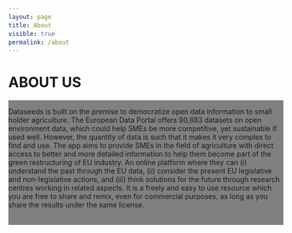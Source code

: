 ```yaml
---
layout: page
title: About
visible: true
permalink: /about
---
```


<div>
	<div class="centered-title">
		<h1>ABOUT US</h1>
	</div>
	<div class="background"  style="background-image:url(/assets/about/misionvisionvalores.png)">
		<div class="inner-container" style="background:grey; float: left; width: 550px; height: 250px;">
			<p>Dataseeds is built on the premise to democratize open data information to small holder agriculture. The European Data Portal offers 90,883 datasets on open environment data, which could help SMEs be more competitive, yet sustainable if used well. However, the quantity of data is such that it makes it very complex to find and use. The app aims to provide SMEs in the field of agriculture with direct access to better and more detailed information to help them become part of the green restructuring of EU industry. An online platform where they can (i) understand the past through the EU data, (ii) consider the present EU legislative and non-legislative actions, and (iii) think solutions for the future through research centres working in related aspects. It is a freely and easy to use resource which you are free to share and remix, even for commercial purposes, as long as you share the results under the same license.</p>
		</div>
	</div>

	<div class="about-flex-container">
		<div class="flip-card">
			<div class="flip-card-inner">
				<div class="flip-card-front">
					<img src="/assets/about/andrea.png" alt="Andrea's avatar">
					<h2>Andrea B</h2>
				</div>
				<div class="flip-card-back">
					<p>After studying International Relations, Paula has specialized in the intersection of media and culture. Her interests are varied but mostly concern how the media influences our realities. She has previous experience coordinating media outlets for an array of institutions such as universities or social organizations.</p>
				</div>
			</div>
		</div>
		<div class="flip-card">
			<div class="flip-card-inner">
				<div class="flip-card-front">
					<img src="/assets/about/paula.png" alt="Paula's avatar">
					<h2>Paula S</h2>
				</div>
				<div class="flip-card-back">
					<p>After studying International Relations, Paula has specialized in the intersection of media and culture. Her interests are varied but mostly concern how the media influences our realities. She has previous experience coordinating media outlets for an array of institutions such as universities or social organizations.</p>
				</div>
			</div>
		</div>
		<div class="flip-card">
			<div class="flip-card-inner">
				<div class="flip-card-front">
					<img src="/assets/about/borja.png" alt="Borja's avatar">
					<h2>Borja Y</h2>
				</div>
				<div class="flip-card-back">
					<p>After studying International Relations, Paula has specialized in the intersection of media and culture. Her interests are varied but mostly concern how the media influences our realities. She has previous experience coordinating media outlets for an array of institutions such as universities or social organizations.</p>
				</div>
			</div>
		</div>
		<div class="flip-card">
			<div class="flip-card-inner">
				<div class="flip-card-front">
					<img src="/assets/about/cristina.png" alt="Cristina's avatar">
					<h2>Aura Cristina G</h2>
				</div>
				<div class="flip-card-back">
					<p>LLM Candidate in Legal Studies, freelance junior developer and experience as junior researcher on postcolonial studies. Focused on the relation between eurocentrism and securitisation as an infer for (green) militarisation and the breach of indigenous/enviromental rights. Special interest in the geopolitics of the arctic.</p>
				</div>
			</div>
		</div>
		<div class="flip-card">
			<div class="flip-card-inner">
				<div class="flip-card-front">
					<img src="/assets/about/ismael.png" alt="Ismael's avatar">
					<h2>Ismael E</h2>
				</div>
				<div class="flip-card-back">
					<p>With an MA in Telecommunication Engineering, Ismael has published two papers in the area of Deep Learning with Tecnalia's JRL-AI, and he has been a software engineer for over a year in Keynetic Technologies. He's also the sole creator of Crypto Tracker, currently sitting with over 25k downloads.</p>
				</div>
			</div>
		</div>
	</div>
</div>

